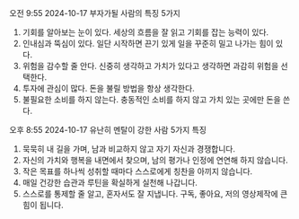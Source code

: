 오전 9:55 2024-10-17
부자가될
사람의 특징
5가지
1. 기회를 알아보는 눈이 있다.
세상의 흐름을 잘 읽고 기회를 잡는 능력이 있다.
2. 인내심과 뚝심이 있다.
일단 시작하면 끈기 있게  일을 꾸준히 밀고 나가는 힘이 있다.
3. 위험을 감수할 줄 안다.
신중히 생각하고 가치가 있다고 생각하면 과감히 위험을 선택한다.
4. 투자에 관심이 많다.
돈을 불릴 방법을 항상 생각한다.
5. 불필요한 소비를 하지 않는다.
충동적인 소비를 하지 않고 가치 있는 곳에만 돈을 쓴다.

오후 8:55 2024-10-17
유난히 멘탈이 
강한 사람
5가지 특징
1. 묵묵히 내 길을 가며, 남과 비교하지 않고 자기 자신과 경쟁합니다.
2. 자신의 가치와 행복을 내면에서 찾으며, 남의 평가나 인정에 연연해 하지 않습니다.
3. 작은 목표를 하나씩 성취할 때마다 스스로에게 칭찬을 아끼지 않습니다.
4. 매일 건강한 습관과 루틴을 확실하게 실천해 나갑니다.
5. 스스로를 통제할 줄 알고, 혼자서도 잘 지냅니다.
구독, 좋아요, 저의 영상제작에 큰 힘이 됩니다.